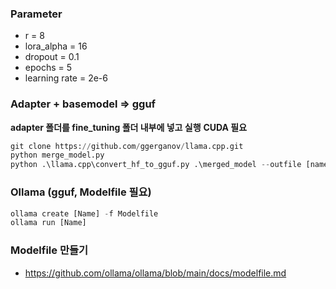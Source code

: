### Parameter
- r = 8
- lora_alpha = 16
- dropout = 0.1
- epochs = 5
- learning rate = 2e-6

### Adapter + basemodel => gguf
**adapter 폴더를 fine_tuning 폴더 내부에 넣고 실행**
**CUDA 필요**
```python
git clone https://github.com/ggerganov/llama.cpp.git
python merge_model.py
python .\llama.cpp\convert_hf_to_gguf.py .\merged_model --outfile [name.gguf] --outtype q8_0
```

### Ollama (gguf, Modelfile 필요)
```python
ollama create [Name] -f Modelfile
ollama run [Name]
```

### Modelfile 만들기
- https://github.com/ollama/ollama/blob/main/docs/modelfile.md
